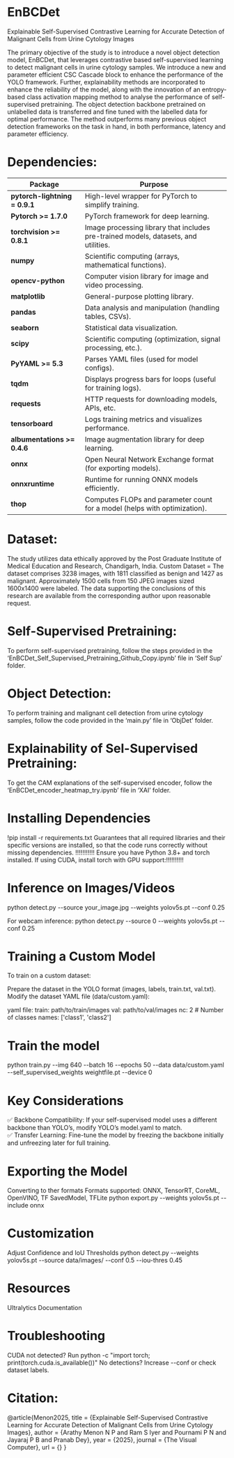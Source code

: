 # EnBCDet
Explainable Self-Supervised Contrastive Learning for Accurate Detection of Malignant Cells from Urine Cytology Images

The primary objective of the study is to introduce a novel object detection model, EnBCDet, that leverages contrastive based self-supervised learning to detect malignant cells in urine cytology samples. We introduce a new and parameter efficient CSC Cascade block to enhance the performance of the YOLO framework. Further, explainability methods are incorporated to enhance the reliability of the model, along with the innovation of an entropy-based class activation mapping method to analyse the performance of self-supervised pretraining. The object detection backbone pretrained on unlabelled data is transferred and fine tuned with the labelled data for optimal performance. The method outperforms many previous object detection frameworks on the task in hand, in both performance, latency and parameter efficiency.

# Dependencies: 

| Package | Purpose |
|---------|---------|
| **pytorch-lightning = 0.9.1** | High-level wrapper for PyTorch to simplify training. |
| **Pytorch >= 1.7.0** | PyTorch framework for deep learning. |
| **torchvision >= 0.8.1** | Image processing library that includes pre-trained models, datasets, and utilities. |
| **numpy** | Scientific computing (arrays, mathematical functions). |
| **opencv-python** | Computer vision library for image and video processing. |
| **matplotlib** | General-purpose plotting library. |
| **pandas** | Data analysis and manipulation (handling tables, CSVs). |
| **seaborn** | Statistical data visualization. |
| **scipy** | Scientific computing (optimization, signal processing, etc.). |
| **PyYAML >= 5.3** | Parses YAML files (used for model configs). |
| **tqdm** | Displays progress bars for loops (useful for training logs). |
| **requests** | HTTP requests for downloading models, APIs, etc. |
| **tensorboard** | Logs training metrics and visualizes performance. |
| **albumentations >= 0.4.6** | Image augmentation library for deep learning. |
| **onnx** | Open Neural Network Exchange format (for exporting models). |
| **onnxruntime** | Runtime for running ONNX models efficiently. |
| **thop** | Computes FLOPs and parameter count for a model (helps with optimization). |


# Dataset:
<p>
The study utilizes data ethically approved by the Post Graduate Institute of Medical Education and Research, Chandigarh, India.
Custom Dataset = The dataset comprises 3238 images, with 1811 classified as benign and 1427 as malignant. Approximately 1500 cells from 150
JPEG images sized 1600x1400 were labeled.
The data supporting the conclusions of this research are available from the corresponding author upon reasonable request.
</p>

# Self-Supervised Pretraining:
To perform self-supervised pretraining, follow the steps provided in the ‘EnBCDet_Self_Supervised_Pretraining_Github_Copy.ipynb’ file in ‘Self Sup’ folder.

# Object Detection:
To perform training and malignant cell detection from urine cytology samples, follow the code provided in the ‘main.py’ file in ‘ObjDet’ folder.

# Explainability of Sel-Supervised Pretraining:
To get the CAM explanations of the self-supervised encoder, follow the ‘EnBCDet_encoder_heatmap_try.ipynb’ file in ‘XAI’ folder.

# Installing Dependencies
!pip install -r requirements.txt
Guarantees that all required libraries and their specific versions are installed, so that the code runs correctly without missing dependencies.
!!!!!!!!!!! Ensure you have Python 3.8+ and torch installed. If using CUDA, install torch with GPU support:!!!!!!!!!!

# Inference on Images/Videos 
python detect.py --source your_image.jpg --weights yolov5s.pt --conf 0.25

For webcam inference:
python detect.py --source 0 --weights yolov5s.pt --conf 0.25

# Training a Custom Model
To train on a custom dataset:

Prepare the dataset in the YOLO format (images, labels, train.txt, val.txt).
Modify the dataset YAML file (data/custom.yaml):

yaml file:
train: path/to/train/images
val: path/to/val/images
nc: 2  # Number of classes
names: ['class1', 'class2']

# Train the model
python train.py --img 640 --batch 16 --epochs 50 --data data/custom.yaml --self_supervised_weights weightfile.pt --device 0

# Key Considerations 
✅ Backbone Compatibility: If your self-supervised model uses a different backbone than YOLO’s, modify YOLO’s model.yaml to match.\
✅ Transfer Learning: Fine-tune the model by freezing the backbone initially and unfreezing later for full training. 


# Exporting the Model
Converting to ther formats
Formats supported: ONNX, TensorRT, CoreML, OpenVINO, TF SavedModel, TFLite
python export.py --weights yolov5s.pt --include onnx

# Customization
Adjust Confidence and IoU Thresholds
python detect.py --weights yolov5s.pt --source data/images/ --conf 0.5 --iou-thres 0.45

# Resources
Ultralytics Documentation

# Troubleshooting
CUDA not detected? Run python -c "import torch; print(torch.cuda.is_available())"
No detections? Increase --conf or check dataset labels.


# Citation:
@article{Menon2025,
  title = {Explainable Self-Supervised Contrastive Learning for Accurate Detection of Malignant Cells from Urine Cytology Images},
  author = {Arathy Menon N P and Ram S Iyer and Pournami P N and Jayaraj P B and Pranab Dey},
  year = {2025},
  journal = {The Visual Computer},
  url = {<insert your URL here>}
}

